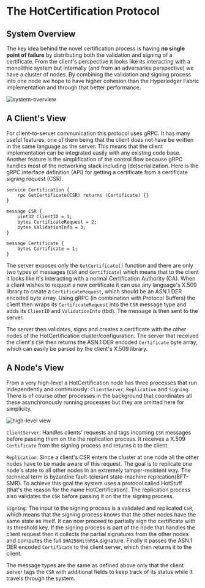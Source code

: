 
# The HotCertification Protocol

## System Overview

The key idea behind the novel certification process is having **no single point of failure** by distributing
both the validation and signing of a certificate. From the client's perspective it looks like its
interacting with a monolithic system but internally (and from an adversaries perspective) we have a cluster
of nodes. By combining the validation and signing process into one node we hope to have higher cohesion than
the Hyperledger Fabric implementation and through that better performance.

![system-overview](/Users/raphael/bachelor_arbeit/lightweight-consensus/diagram_files/system_overview.png)

## A Client's View

For client-to-server communication this protocol uses gRPC. It has many useful
features, one of them being that the client does not have be written in the same
language as the server. This means that the client implementation can be
integrated easily with any existing code base.  Another feature is the
simplification of the control flow because gRPC handles most of the networking
stack including (de)serialization. Here is the gRPC interface definition (API)
for getting a certificate from a certificate signing request (CSR).

```gRPC
service Certification {
    rpc GetCertificate(CSR) returns (Certificate) {}
}

message CSR {
    uint32 ClientID = 1;
    bytes CertificateRequest = 2;
    bytes ValidationInfo = 3;
}

message Certificate {
    bytes Certificate = 1;
}

```

The server exposes only the `GetCertificate()` function and there are only two
types of messages (`CSR` and `Certificate`) which means that to the client it
looks like it's interacting with a normal Certification Authority (CA). When a
client wishes to request a new certificate it can use any language's X.509
library to create a `CertificateRequest`, which should be an ASN.1 DER encoded
byte array. Using gRPC (in combination with Protocol Buffers) the client then
wraps its `CertificateRequest` into the `CSR` message type and adds its
`ClientID` and `ValidationInfo` (tbd). The message is then sent to the server.

The server then validates, signs and creates a certificate with the other nodes
of the HotCertification cluster/configuration. The server that received the
client's `CSR` then returns the ASN.1 DER encoded `Certificate` byte array,
which can easily be parsed by the client's X.509 library.

## A Node's View

From a very high-level a HotCertification node has three processes that run
independently and continuously: `ClientServer`, `Replication` and `Signing`.
There is of course other processes in the background that coordinates all these
asynchronously running processes but they are omitted here for simplicity.

![high-level view](/Users/raphael/bachelor_arbeit/lightweight-consensus/diagram_files/high-level-overview.svg)

`ClientServer`: Handles clients' requests and tags incoming `CSR` messages
before passing them on the the replication process. It receives a X.509
`Certificate` from the signing process and returns it to the client.

`Replication`: Since a client's CSR enters the cluster at one node all the other
nodes have to be made aware of this request. The goal is to replicate one node's
state to all other nodes in an extremely tamper-resistent way. The technical term
is byzantine fault-tolerant state-machine replication(BFT-SMR). To achieve this
goal the system uses a protocol called HotStuff (that's the reason for the name
HotCertification). The replication process also validates the `CSR` before
passing it on the the signing process.

`Signing`: The input to the signing process is a validated and replicated `CSR`,
which means that the signing process knows that the other nodes have the same
state as itself. It can now proceed to partially sign the certificate with its
threshold key. If the signing process is part of the node that handles the
client request then it collects the partial signatures from the other nodes and
computes the full `SHA256WithRSA` signature. Finally it passes the ASN.1 DER
encoded `Certificate` to the client server, which then returns it to the client.

The message types are the same as defined above only that the client server tags the
`CSR` with additional fields to keep track of its status while it travels
through the system.
